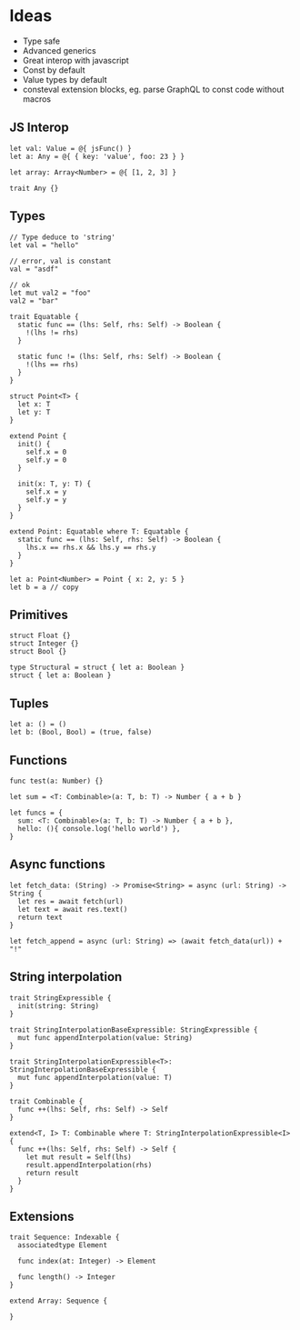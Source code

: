 
# Ideas

- Type safe
- Advanced generics
- Great interop with javascript
- Const by default
- Value types by default
- consteval extension blocks, eg. parse GraphQL to const code without macros

## JS Interop

```
let val: Value = @{ jsFunc() }
let a: Any = @{ { key: 'value', foo: 23 } }

let array: Array<Number> = @{ [1, 2, 3] }

trait Any {}

```

## Types

```
// Type deduce to 'string'
let val = "hello"

// error, val is constant
val = "asdf"

// ok
let mut val2 = "foo"
val2 = "bar"

trait Equatable {
  static func == (lhs: Self, rhs: Self) -> Boolean {
    !(lhs != rhs)
  }

  static func != (lhs: Self, rhs: Self) -> Boolean {
    !(lhs == rhs)
  }
}

struct Point<T> {
  let x: T
  let y: T
}

extend Point {
  init() {
    self.x = 0
    self.y = 0
  }

  init(x: T, y: T) {
    self.x = y
    self.y = y
  }
}

extend Point: Equatable where T: Equatable {
  static func == (lhs: Self, rhs: Self) -> Boolean {
    lhs.x == rhs.x && lhs.y == rhs.y
  }
}

let a: Point<Number> = Point { x: 2, y: 5 }
let b = a // copy

```

## Primitives

```
struct Float {}
struct Integer {}
struct Bool {}

type Structural = struct { let a: Boolean }
struct { let a: Boolean }
```

## Tuples

```
let a: () = ()
let b: (Bool, Bool) = (true, false)
```

## Functions

```
func test(a: Number) {}

let sum = <T: Combinable>(a: T, b: T) -> Number { a + b }

let funcs = {
  sum: <T: Combinable>(a: T, b: T) -> Number { a + b },
  hello: (){ console.log('hello world') },
}
```

## Async functions

```
let fetch_data: (String) -> Promise<String> = async (url: String) -> String {
  let res = await fetch(url)
  let text = await res.text()
  return text
}

let fetch_append = async (url: String) => (await fetch_data(url)) + "!"
```

## String interpolation

```
trait StringExpressible {
  init(string: String)
}

trait StringInterpolationBaseExpressible: StringExpressible {
  mut func appendInterpolation(value: String)
}

trait StringInterpolationExpressible<T>: StringInterpolationBaseExpressible {
  mut func appendInterpolation(value: T)
}

trait Combinable {
  func ++(lhs: Self, rhs: Self) -> Self
}

extend<T, I> T: Combinable where T: StringInterpolationExpressible<I> {
  func ++(lhs: Self, rhs: Self) -> Self {
    let mut result = Self(lhs)
    result.appendInterpolation(rhs)
    return result
  }
}

```

## Extensions

```
trait Sequence: Indexable {
  associatedtype Element

  func index(at: Integer) -> Element

  func length() -> Integer
}

extend Array: Sequence {

}

```
